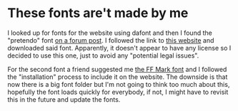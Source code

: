 # These fonts are't made by me
I looked up for fonts for the website using dafont and then I found the "pretendo" font [on a forum post](https://www.dafont.com/es/forum/read/26850/the-nintendo-font). I followed the link to [this website](https://www.abstractfonts.com/font/11800?text=Nintendo) and downloaded said font. Apparently, it doesn't appear to have any license so I decided to use this one, just to avoid any "potential legal issues".

For the second font a friend suggested me [the FF Mark font](https://es.bestfonts.pro/font/ff-mark) and I followed the "installation" process to include it on the website. The downside is that now there is a big font folder but I'm not going to think too much about this, hopefully the font loads quickly for everybody, if not, I might have to revisit this in the future and update the fonts.